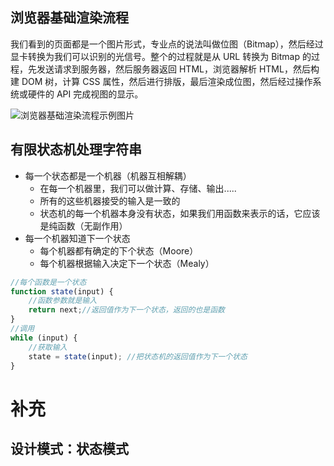 ## 浏览器基础渲染流程

我们看到的页面都是一个图片形式，专业点的说法叫做位图（Bitmap），然后经过显卡转换为我们可以识别的光信号。整个的过程就是从 URL 转换为 Bitmap 的过程，先发送请求到服务器，然后服务器返回 HTML，浏览器解析 HTML，然后构建 DOM 树，计算 CSS 属性，然后进行排版，最后渲染成位图，然后经过操作系统或硬件的 API 完成视图的显示。

![浏览器基础渲染流程示例图片](https://github.com/lujiajian1/Frontend-09-Template/blob/main/Week_08/img/浏览器基础渲染流程.jpg)

## 有限状态机处理字符串

* 每一个状态都是一个机器（机器互相解耦）
    * 在每一个机器里，我们可以做计算、存储、输出.....
    * 所有的这些机器接受的输入是一致的
    * 状态机的每一个机器本身没有状态，如果我们用函数来表示的话，它应该是纯函数（无副作用）
* 每一个机器知道下一个状态
    * 每个机器都有确定的下个状态（Moore）
    * 每个机器根据输入决定下一个状态（Mealy）

```js
//每个函数是一个状态
function state(input) {
    //函数参数就是输入
    return next;//返回值作为下一个状态，返回的也是函数
}
//调用
while (input) {
    //获取输入
    state = state(input); //把状态机的返回值作为下一个状态
}
```

# 补充

## 设计模式：状态模式